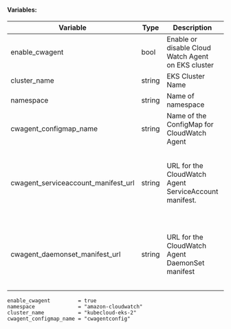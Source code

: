 #### Variables:

| Variable                         | Type   | Description                                      | Default                                                                                     |
|----------------------------------|--------|--------------------------------------------------|---------------------------------------------------------------------------------------------|
| enable_cwagent                   | bool   | Enable or disable Cloud Watch Agent on EKS cluster | true                                                                                        |
| cluster_name                     | string | EKS Cluster Name                                 | null                                                                                        |
| namespace                        | string | Name of namespace                               | null                                                                                        |
| cwagent_configmap_name           | string | Name of the ConfigMap for CloudWatch Agent       | cwagentconfig                                                                               |
| cwagent_serviceaccount_manifest_url | string | URL for the CloudWatch Agent ServiceAccount manifest. | https://raw.githubusercontent.com/aws-samples/amazon-cloudwatch-container-insights/latest/k8s-deployment-manifest-templates/deployment-mode/daemonset/container-insights-monitoring/cwagent/cwagent-serviceaccount.yaml |
| cwagent_daemonset_manifest_url   | string | URL for the CloudWatch Agent DaemonSet manifest  | https://raw.githubusercontent.com/aws-samples/amazon-cloudwatch-container-insights/latest/k8s-deployment-manifest-templates/deployment-mode/daemonset/container-insights-monitoring/cwagent/cwagent-daemonset.yaml |

```
enable_cwagent         = true
namespace              = "amazon-cloudwatch"
cluster_name           = "kubecloud-eks-2"
cwagent_configmap_name = "cwagentconfig"
```